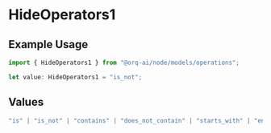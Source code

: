 # HideOperators1

## Example Usage

```typescript
import { HideOperators1 } from "@orq-ai/node/models/operations";

let value: HideOperators1 = "is_not";
```

## Values

```typescript
"is" | "is_not" | "contains" | "does_not_contain" | "starts_with" | "ends_with" | "is_empty" | "is_not_empty"
```